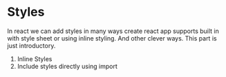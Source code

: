 # Styles

In react we can add styles in many ways create react app supports built in with style sheet or using inline styling. And other clever ways. This part is just introductory.

1. Inline Styles
2. Include styles directly using import